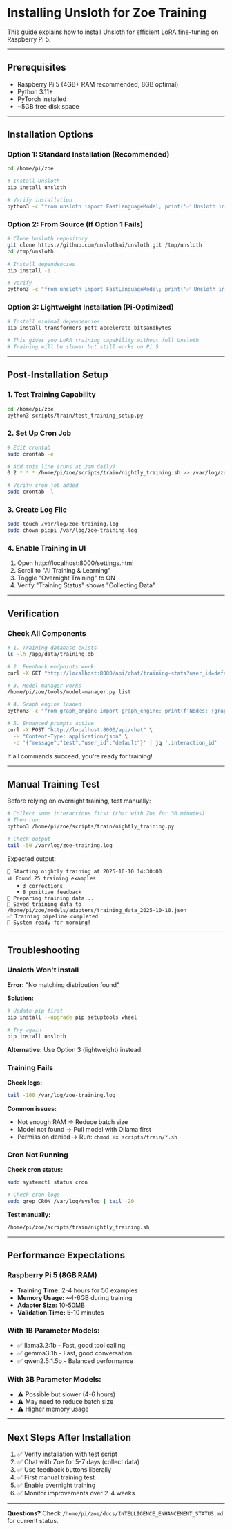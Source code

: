 # Installing Unsloth for Zoe Training

This guide explains how to install Unsloth for efficient LoRA fine-tuning on Raspberry Pi 5.

---

## Prerequisites

- Raspberry Pi 5 (4GB+ RAM recommended, 8GB optimal)
- Python 3.11+
- PyTorch installed
- ~5GB free disk space

---

## Installation Options

### Option 1: Standard Installation (Recommended)

```bash
cd /home/pi/zoe

# Install Unsloth
pip install unsloth

# Verify installation
python3 -c "from unsloth import FastLanguageModel; print('✅ Unsloth installed successfully!')"
```

### Option 2: From Source (If Option 1 Fails)

```bash
# Clone Unsloth repository
git clone https://github.com/unslothai/unsloth.git /tmp/unsloth
cd /tmp/unsloth

# Install dependencies
pip install -e .

# Verify
python3 -c "from unsloth import FastLanguageModel; print('✅ Unsloth installed successfully!')"
```

### Option 3: Lightweight Installation (Pi-Optimized)

```bash
# Install minimal dependencies
pip install transformers peft accelerate bitsandbytes

# This gives you LoRA training capability without full Unsloth
# Training will be slower but still works on Pi 5
```

---

## Post-Installation Setup

### 1. Test Training Capability

```bash
cd /home/pi/zoe
python3 scripts/train/test_training_setup.py
```

### 2. Set Up Cron Job

```bash
# Edit crontab
sudo crontab -e

# Add this line (runs at 2am daily)
0 2 * * * /home/pi/zoe/scripts/train/nightly_training.sh >> /var/log/zoe-training.log 2>&1

# Verify cron job added
sudo crontab -l
```

### 3. Create Log File

```bash
sudo touch /var/log/zoe-training.log
sudo chown pi:pi /var/log/zoe-training.log
```

### 4. Enable Training in UI

1. Open http://localhost:8000/settings.html
2. Scroll to "AI Training & Learning"
3. Toggle "Overnight Training" to ON
4. Verify "Training Status" shows "Collecting Data"

---

## Verification

### Check All Components

```bash
# 1. Training database exists
ls -lh /app/data/training.db

# 2. Feedback endpoints work
curl -X GET "http://localhost:8000/api/chat/training-stats?user_id=default"

# 3. Model manager works
/home/pi/zoe/tools/model-manager.py list

# 4. Graph engine loaded
python3 -c "from graph_engine import graph_engine; print(f'Nodes: {graph_engine.get_stats()}')"

# 5. Enhanced prompts active
curl -X POST "http://localhost:8000/api/chat" \
  -H "Content-Type: application/json" \
  -d '{"message":"test","user_id":"default"}' | jq '.interaction_id'
```

If all commands succeed, you're ready for training!

---

## Manual Training Test

Before relying on overnight training, test manually:

```bash
# Collect some interactions first (chat with Zoe for 30 minutes)
# Then run:
python3 /home/pi/zoe/scripts/train/nightly_training.py

# Check output
tail -50 /var/log/zoe-training.log
```

Expected output:
```
🌙 Starting nightly training at 2025-10-10 14:30:00
📊 Found 25 training examples
   • 3 corrections
   • 8 positive feedback
📝 Preparing training data...
💾 Saved training data to /home/pi/zoe/models/adapters/training_data_2025-10-10.json
✅ Training pipeline completed
🌅 System ready for morning!
```

---

## Troubleshooting

### Unsloth Won't Install

**Error:** "No matching distribution found"

**Solution:**
```bash
# Update pip first
pip install --upgrade pip setuptools wheel

# Try again
pip install unsloth
```

**Alternative:** Use Option 3 (lightweight) instead

### Training Fails

**Check logs:**
```bash
tail -100 /var/log/zoe-training.log
```

**Common issues:**
- Not enough RAM → Reduce batch size
- Model not found → Pull model with Ollama first
- Permission denied → Run: `chmod +x scripts/train/*.sh`

### Cron Not Running

**Check cron status:**
```bash
sudo systemctl status cron

# Check cron logs
sudo grep CRON /var/log/syslog | tail -20
```

**Test manually:**
```bash
/home/pi/zoe/scripts/train/nightly_training.sh
```

---

## Performance Expectations

### Raspberry Pi 5 (8GB RAM)

- **Training Time:** 2-4 hours for 50 examples
- **Memory Usage:** ~4-6GB during training
- **Adapter Size:** 10-50MB
- **Validation Time:** 5-10 minutes

### With 1B Parameter Models:

- ✅ llama3.2:1b - Fast, good tool calling
- ✅ gemma3:1b - Fast, good conversation
- ✅ qwen2.5:1.5b - Balanced performance

### With 3B Parameter Models:

- ⚠️ Possible but slower (4-6 hours)
- ⚠️ May need to reduce batch size
- ⚠️ Higher memory usage

---

## Next Steps After Installation

1. ✅ Verify installation with test script
2. ✅ Chat with Zoe for 5-7 days (collect data)
3. ✅ Use feedback buttons liberally
4. ✅ First manual training test
5. ✅ Enable overnight training
6. ✅ Monitor improvements over 2-4 weeks

---

**Questions?** Check `/home/pi/zoe/docs/INTELLIGENCE_ENHANCEMENT_STATUS.md` for current status.












